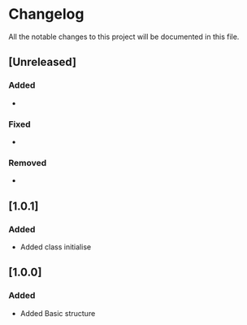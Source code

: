 # Changelog
All the notable changes to this project will be documented in this file.

## [Unreleased]

### Added
- 

### Fixed
- 

### Removed
- 

## [1.0.1]

### Added
- Added class initialise

## [1.0.0]

### Added
- Added Basic structure
